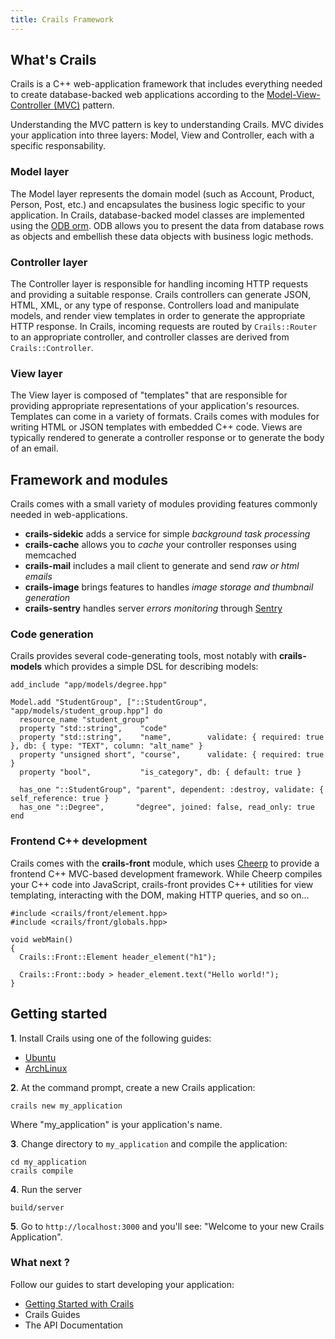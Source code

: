 ```yaml
---
title: Crails Framework
---
```


## What's Crails
Crails is a C++ web-application framework that includes everything needed to create database-backed web applications according to the [Model-View-Controller (MVC)](https://en.wikipedia.org/wiki/Model-view-controller) pattern.

Understanding the MVC pattern is key to understanding Crails. MVC divides your application into three layers: Model, View and Controller, each with a specific responsability.

### Model layer
The Model layer represents the domain model (such as Account, Product, Person, Post, etc.) and encapsulates the business logic specific to your application. In Crails, database-backed model classes are implemented using the [ODB orm](https://www.codesynthesis.com/products/odb/). ODB allows you to present the data from database rows as objects and embellish these data objects with business logic methods.

### Controller layer
The Controller layer is responsible for handling incoming HTTP requests and providing a suitable response. Crails controllers can generate JSON, HTML, XML, or any type of response. Controllers load and manipulate models, and render view templates in order to generate the appropriate HTTP response. In Crails, incoming requests are routed by `Crails::Router` to an appropriate controller, and controller classes are derived from `Crails::Controller`.

### View layer
The View layer is composed of "templates" that are responsible for providing appropriate representations of your application's resources. Templates can come in a variety of formats. Crails comes with modules for writing HTML or JSON templates with embedded C++ code. Views are typically rendered to generate a controller response or to generate the body of an email.

## Framework and modules
Crails comes with a small variety of modules providing features commonly needed in web-applications.

* **crails-sidekic** adds a service for simple _background task processing_
* **crails-cache** allows you to _cache_ your controller responses using memcached
* **crails-mail** includes a mail client to generate and send _raw or html emails_
* **crails-image** brings features to handles _image storage and thumbnail generation_
* **crails-sentry** handles server _errors monitoring_ through [Sentry](http://sentry.io/)

### Code generation
Crails provides several code-generating tools, most notably with **crails-models** which provides a simple DSL for describing models:

	add_include "app/models/degree.hpp"
	
	Model.add "StudentGroup", ["::StudentGroup", "app/models/student_group.hpp"] do
	  resource_name "student_group"
	  property "std::string",    "code"
	  property "std::string",    "name",        validate: { required: true }, db: { type: "TEXT", column: "alt_name" }
	  property "unsigned short", "course",      validate: { required: true }
	  property "bool",           "is_category", db: { default: true }
	
	  has_one "::StudentGroup", "parent", dependent: :destroy, validate: { self_reference: true }
	  has_one "::Degree",       "degree", joined: false, read_only: true
	end

### Frontend C++ development
Crails comes with the **crails-front** module, which uses [Cheerp](https://www.leaningtech.com/pages/cheerp.html) to provide a frontend C++ MVC-based development framework. While Cheerp compiles your C++ code into JavaScript, crails-front provides C++ utilities for view templating, interacting with the DOM, making HTTP queries, and so on...

	#include <crails/front/element.hpp>
	#include <crails/front/globals.hpp>
	
	void webMain()
	{
	  Crails::Front::Element header_element("h1");

	  Crails::Front::body > header_element.text("Hello world!");
	}

## Getting started

**1**. Install Crails using one of the following guides:

* [Ubuntu](/getting-started/ubuntu.html)
* [ArchLinux](/getting-started/archlinux.html)

**2**. At the command prompt, create a new Crails application:

	crails new my_application

Where "my_application" is your application's name.

**3**. Change directory to `my_application` and compile the application:

	cd my_application
	crails compile

**4**. Run the server

	build/server

**5**. Go to `http://localhost:3000` and you'll see: "Welcome to your new Crails Application".

### What next ?

Follow our guides to start developing your application:

* [Getting Started with Crails](/getting-started)
* Crails Guides
* The API Documentation
